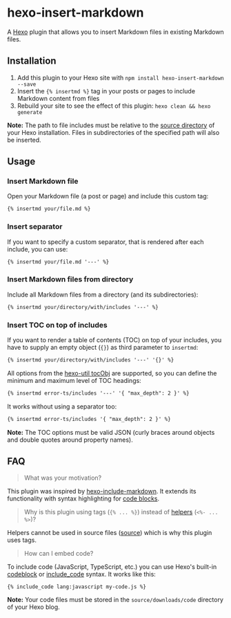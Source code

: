 # hexo-insert-markdown

A [Hexo](https://hexo.io/) plugin that allows you to insert Markdown files in existing Markdown files.

## Installation

1. Add this plugin to your Hexo site with `npm install hexo-insert-markdown --save`
2. Insert the `{% insertmd %}` tag in your posts or pages to include Markdown content from files
3. Rebuild your site to see the effect of this plugin: `hexo clean && hexo generate`

**Note:** The path to file includes must be relative to the [source directory](https://hexo.io/docs/configuration.html#Directory) of your Hexo installation. Files in subdirectories of the specified path will also be inserted.

## Usage

### Insert Markdown file

Open your Markdown file (a post or page) and include this custom tag:

```md
{% insertmd your/file.md %}
```

### Insert separator

If you want to specify a custom separator, that is rendered after each include, you can use:

```md
{% insertmd your/file.md '---' %}
```

### Insert Markdown files from directory

Include all Markdown files from a directory (and its subdirectories):

```md
{% insertmd your/directory/with/includes '---' %}
```

### Insert TOC on top of includes

If you want to render a table of contents (TOC) on top of your includes, you have to supply an empty object (`{}`) as third parameter to `insertmd`:

```md
{% insertmd your/directory/with/includes '---' '{}' %}
```

All options from the [hexo-util tocObj](https://github.com/hexojs/hexo-util/tree/2.6.0#tocobjstr-options) are supported, so you can define the minimum and maximum level of TOC headings:

```md
{% insertmd error-ts/includes '---' '{ "max_depth": 2 }' %}
```

It works without using a separator too:

```md
{% insertmd error-ts/includes '{ "max_depth": 2 }' %}
```

**Note:** The TOC options must be valid JSON (curly braces around objects and double quotes around property names).

## FAQ

> What was your motivation?

This plugin was inspired by [hexo-include-markdown](https://github.com/tea3/hexo-include-markdown). It extends its functionality with syntax highlighting for [code blocks](https://hexo.io/docs/syntax-highlight.html#How-to-use-code-block-in-posts).

> Why is this plugin using tags (`{% ... %}`) instead of [helpers](https://hexo.io/docs/helpers) (`<%- ... %>`)?

Helpers cannot be used in source files ([source](https://github.com/hexojs/site/pull/118)) which is why this plugin uses tags.

> How can I embed code?

To include code (JavaScript, TypeScript, etc.) you can use Hexo's built-in [codeblock](https://hexo.io/docs/tag-plugins.html#Code-Block) or [include_code](https://hexo.io/docs/tag-plugins.html#Include-Code) syntax. It works like this:

```
{% include_code lang:javascript my-code.js %}
```

**Note:** Your code files must be stored in the `source/downloads/code` directory of your Hexo blog.
